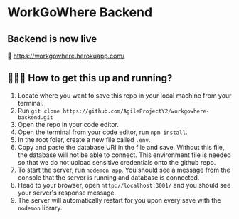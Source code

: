 # WorkGoWhere Backend

## Backend is now live

📍 https://workgowhere.herokuapp.com/

## 🏃🏻‍♀️ How to get this up and running?

1. Locate where you want to save this repo in your local machine from your terminal.
2. Run `git clone https://github.com/AgileProjectY2/workgowhere-backend.git`
3. Open the repo in your code editor.
4. Open the terminal from your code editor, run `npm install`.
5. In the root foler, create a new file called `.env`.
6. Copy and paste the database URI in the file and save. Without this file, the database will not be able to connect. This environment file is needed so that we do not upload sensitive credentials onto the github repo.
7. To start the server, run `nodemon app`. You should see a message from the console that the server is running and database is connected.
8. Head to your browser, open `http://localhost:3001/` and you should see your server's response message.
9. The server will automatically restart for you upon every save with the `nodemon` library.
